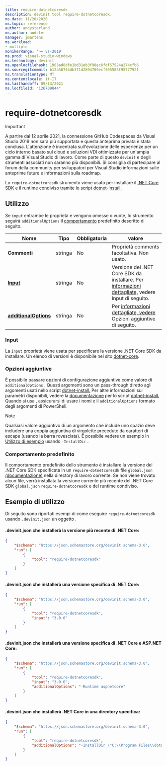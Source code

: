 ```yaml
---
title: require-dotnetcoresdk
description: devinit tool require-dotnetcoresdk.
ms.date: 11/20/2020
ms.topic: reference
author: andysterland
ms.author: andster
manager: jmartens
ms.workload:
- multiple
monikerRange: '>= vs-2019'
ms.prod: visual-studio-windows
ms.technology: devinit
ms.openlocfilehash: 1963ad8dfe1bd31eb3f98ec6fdf57524a274cfb6
ms.sourcegitcommit: b12a38744db371d2894769ecf305585f9577792f
ms.translationtype: MT
ms.contentlocale: it-IT
ms.lasthandoff: 09/13/2021
ms.locfileid: "126709844"
---
```

# <a name="require-dotnetcoresdk"></a>require-dotnetcoresdk

> [!IMPORTANT]
> A partire dal 12 aprile 2021, la connessione GitHub Codespaces da Visual Studio 2019 non sarà più supportata e questa anteprima privata è stata conclusa. L'attenzione è incentrata sull'evoluzione delle esperienze per un ciclo interno basato sul cloud e soluzioni VDI ottimizzate per un'ampia gamma di Visual Studio di lavoro. Come parte di questo `devinit` e degli strumenti associati non saranno più disponibili. Si consiglia di partecipare al forum della community per sviluppatori per Visual Studio informazioni sulle anteprime future e informazioni sulla roadmap.

Lo `require-dotnetcoresdk` strumento viene usato per installare il [.NET Core SDK](https://dotnet.microsoft.com/) e il runtime condiviso tramite lo script [dotnet-install.](/dotnet/core/tools/dotnet-install-script)

## <a name="usage"></a>Utilizzo

Se `input` entrambe le proprietà e vengono omesse o vuote, lo strumento seguirà `additionalOptions` il [comportamento](#default-behavior) predefinito descritto di seguito.

| Nome                                             | Tipo   | Obbligatoria | valore                                                                               |
|--------------------------------------------------|--------|----------|-------------------------------------------------------------------------------------|
| **Commenti**                                     | stringa | No       | Proprietà comments facoltativa. Non usato.                                               |
| [**Input**](#input)                              | stringa | No       | Versione del .NET Core SDK da installare. Per [informazioni dettagliate,](#input) vedere Input di seguito. |
| [**additionalOptions**](#additional-options)     | stringa | No       | Per [informazioni dettagliate, vedere](#additional-options) Opzioni aggiuntive di seguito.                    |

### <a name="input"></a>Input

La `input` proprietà viene usata per specificare la versione .NET Core SDK da installare. Un elenco di versioni è disponibile nel sito [dotnet-core](https://dotnet.microsoft.com/download/dotnet-core).

### <a name="additional-options"></a>Opzioni aggiuntive

È possibile passare opzioni di configurazione aggiuntive come valore di `additionalOptions` . Questi argomenti sono un pass-through diretto agli argomenti usati nello script [dotnet-install.](/dotnet/core/tools/dotnet-install-script) Per altre informazioni sui parametri disponibili, vedere la [documentazione](/dotnet/core/tools/dotnet-install-script) per lo script [dotnet-install.](/dotnet/core/tools/dotnet-install-script) Quando si usa , assicurarsi di usare i nomi e il `additionalOptions` formato degli argomenti di PowerShell.

> [!NOTE]
> Qualsiasi valore aggiuntivo di un argomento che include uno spazio deve includere una coppia aggiuntiva di virgolette precedute da caratteri di escape (usando la barra rovesciata). È possibile vedere un esempio in [Utilizzo di esempio](#example-usage) usando `-InstallDir` .

### <a name="default-behavior"></a>Comportamento predefinito

Il comportamento predefinito dello strumento è installare la versione del .NET Core SDK specificata in un `require-dotnetcoresdk` file `global.json` [(documentazione)](/dotnet/core/tools/global-json?tabs=netcore3x) nella directory di lavoro corrente. Se non viene trovato alcun file, verrà installata la versione corrente più recente del .NET Core SDK `global.json` `require-dotnetcoresdk` e del runtime condiviso.

## <a name="example-usage"></a>Esempio di utilizzo
Di seguito sono riportati esempi di come eseguire `require-dotnetcoresdk` usando `.devinit.json` un oggetto .

#### <a name="devinitjson-that-will-install-the-latest-version-of-net-core"></a>.devinit.json che installerà la versione più recente di .NET Core:
```json
{
    "$schema": "https://json.schemastore.org/devinit.schema-3.0",
    "run": [
        {
            "tool": "require-dotnetcoresdk"
        }
    ]
}
```

#### <a name="devinitjson-that-will-install-a-specific-version-of-net-core"></a>.devinit.json che installerà una versione specifica di .NET Core:
```json
{
    "$schema": "https://json.schemastore.org/devinit.schema-3.0",
    "run": [
        {
            "tool": "require-dotnetcoresdk",
            "input": "3.0.0"
        }
    ]
}
```

#### <a name="devinitjson-that-will-install-a-specific-version-of-net-core-and-aspnet-core"></a>.devinit.json che installerà una versione specifica di .NET Core e ASP.NET Core:
```json
{
    "$schema": "https://json.schemastore.org/devinit.schema-3.0",
    "run": [
        {
            "tool": "require-dotnetcoresdk",
            "input": "3.0.0",
            "additionalOptions": "-Runtime aspnetcore"
        }
    ]
}
```

#### <a name="devinitjson-that-will-install-net-core-in-a-specific-directory"></a>.devinit.json che installerà .NET Core in una directory specifica:
```json
{
    "$schema": "https://json.schemastore.org/devinit.schema-3.0",
    "run": [
        {
            "tool": "require-dotnetcoresdk",
            "additionalOptions": "-InstallDir \"C:\\Program Files\\dotnet\""
        }
    ]
}
```